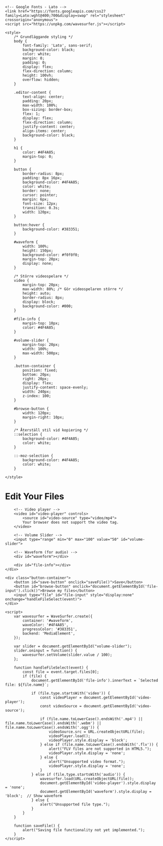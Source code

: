 <!DOCTYPE html>
<html lang="en">
<head>
    <meta charset="UTF-8">
    <meta name="viewport" content="width=device-width, initial-scale=1.0">
    <title>File Editor</title>

    <!-- Google Fonts - Lato -->
    <link href="https://fonts.googleapis.com/css2?family=Lato:wght@400;700&display=swap" rel="stylesheet" crossorigin="anonymous">
    <script src="https://unpkg.com/wavesurfer.js"></script>

    <style>
        /* Grundläggande styling */
        body {
            font-family: 'Lato', sans-serif;
            background-color: black;
            color: white;
            margin: 0;
            padding: 0;
            display: flex;
            flex-direction: column;
            height: 100vh;
            overflow: hidden;
        }

        .editor-content {
            text-align: center;
            padding: 20px;
            max-width: 100%;
            box-sizing: border-box;
            flex: 1;
            display: flex;
            flex-direction: column;
            justify-content: center;
            align-items: center;
            background-color: black;
        }

        h1 {
            color: #4F4A85;
            margin-top: 0;
        }

        button {
            border-radius: 8px;
            padding: 8px 16px;
            background-color: #4F4A85;
            color: white;
            border: none;
            cursor: pointer;
            margin: 6px;
            font-size: 12px;
            transition: 0.3s;
            width: 120px;
        }

        button:hover {
            background-color: #383351;
        }

        #waveform {
            width: 100%;
            height: 150px;
            background-color: #f0f0f0;
            margin-top: 20px;
            display: none;
        }

        /* Större videospelare */
        video {
            margin-top: 20px;
            max-width: 80%; /* Gör videospelaren större */
            height: auto;
            border-radius: 8px;
            display: block;
            background-color: #000;
        }

        #file-info {
            margin-top: 10px;
            color: #4F4A85;
        }

        #volume-slider {
            margin-top: 20px;
            width: 100%;
            max-width: 500px;
        }

        .button-container {
            position: fixed;
            bottom: 20px;
            right: 20px;
            display: flex;
            justify-content: space-evenly;
            width: 240px;
            z-index: 100;
        }

        #browse-button {
            width: 120px;
            margin-right: 10px;
        }

        /* Återställ stil vid kopiering */
        ::selection {
            background-color: #4F4A85;
            color: white;
        }

        ::-moz-selection {
            background-color: #4F4A85;
            color: white;
        }

    </style>
</head>
<body>
    <div class="editor-content">
        <h1>Edit Your Files</h1>

        <!-- Video player -->
        <video id="video-player" controls>
            <source id="video-source" type="video/mp4">
            Your browser does not support the video tag.
        </video>

        <!-- Volume Slider -->
        <input type="range" min="0" max="100" value="50" id="volume-slider">

        <!-- Waveform (for audio) -->
        <div id="waveform"></div>

        <div id="file-info"></div>
    </div>

    <div class="button-container">
        <button id="save-button" onclick="saveFile()">Save</button>
        <button id="browse-button" onclick="document.getElementById('file-input').click()">Browse my files</button>
        <input type="file" id="file-input" style="display:none" onchange="handleFileSelect(event)">
    </div>

    <script>
        var wavesurfer = WaveSurfer.create({
            container: '#waveform',
            waveColor: '#4F4A85',
            progressColor: '#383351',
            backend: 'MediaElement',
        });

        var slider = document.getElementById("volume-slider");
        slider.oninput = function() {
            wavesurfer.setVolume(slider.value / 100);
        };

        function handleFileSelect(event) {
            const file = event.target.files[0];
            if (file) {
                document.getElementById('file-info').innerText = `Selected file: ${file.name}`;

                if (file.type.startsWith('video')) {
                    const videoPlayer = document.getElementById('video-player');
                    const videoSource = document.getElementById('video-source');

                    if (file.name.toLowerCase().endsWith('.mp4') || file.name.toLowerCase().endsWith('.webm') || file.name.toLowerCase().endsWith('.ogg')) {
                        videoSource.src = URL.createObjectURL(file);
                        videoPlayer.load();
                        videoPlayer.style.display = 'block';
                    } else if (file.name.toLowerCase().endsWith('.flv')) {
                        alert("FLV files are not supported in HTML5.");
                        videoPlayer.style.display = 'none';
                    } else {
                        alert("Unsupported video format.");
                        videoPlayer.style.display = 'none';
                    }
                } else if (file.type.startsWith('audio')) {
                    wavesurfer.load(URL.createObjectURL(file));
                    document.getElementById('video-player').style.display = 'none';
                    document.getElementById('waveform').style.display = 'block';  // Show waveform
                } else {
                    alert("Unsupported file type.");
                }
            }
        }

        function saveFile() {
            alert("Saving file functionality not yet implemented.");
        }
    </script>
</body>
</html>
